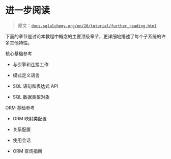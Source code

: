 # 进一步阅读

> 原文：[`docs.sqlalchemy.org/en/20/tutorial/further_reading.html`](https://docs.sqlalchemy.org/en/20/tutorial/further_reading.html)

下面的章节是讨论本教程中概念的主要顶级章节，更详细地描述了每个子系统的许多其他特性。

核心基础参考

+   与引擎和连接工作

+   模式定义语言

+   SQL 语句和表达式 API

+   SQL 数据类型对象

ORM 基础参考

+   ORM 映射类配置

+   关系配置

+   使用会话

+   ORM 查询指南

